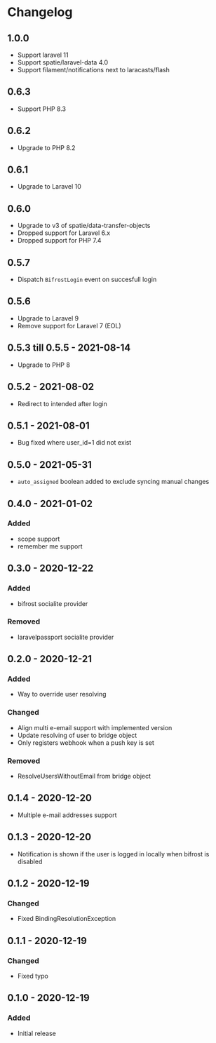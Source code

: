 # Changelog

## 1.0.0
- Support laravel 11
- Support spatie/laravel-data 4.0
- Support filament/notifications next to laracasts/flash

## 0.6.3
- Support PHP 8.3

## 0.6.2
- Upgrade to PHP 8.2

## 0.6.1
- Upgrade to Laravel 10

## 0.6.0
- Upgrade to v3 of spatie/data-transfer-objects
- Dropped support for Laravel 6.x
- Dropped support for PHP 7.4

## 0.5.7
- Dispatch `BifrostLogin` event on succesfull login

## 0.5.6
- Upgrade to Laravel 9
- Remove support for Laravel 7 (EOL)

## 0.5.3 till 0.5.5 - 2021-08-14
- Upgrade to PHP 8

## 0.5.2 - 2021-08-02
- Redirect to intended after login

## 0.5.1 - 2021-08-01
- Bug fixed where user_id=1 did not exist

## 0.5.0 - 2021-05-31
- `auto_assigned` boolean added to exclude syncing manual changes

## 0.4.0 - 2021-01-02

### Added
- scope support
- remember me support

## 0.3.0 - 2020-12-22

### Added
- bifrost socialite provider

### Removed
- laravelpassport socialite provider

## 0.2.0 - 2020-12-21

### Added
- Way to override user resolving

### Changed
- Align multi e-email support with implemented version
- Update resolving of user to bridge object
- Only registers webhook when a push key is set

### Removed
- ResolveUsersWithoutEmail from bridge object

## 0.1.4 - 2020-12-20
- Multiple e-mail addresses support

## 0.1.3 - 2020-12-20
- Notification is shown if the user is logged in locally when bifrost is disabled

## 0.1.2 - 2020-12-19

### Changed
- Fixed BindingResolutionException

## 0.1.1 - 2020-12-19

### Changed
- Fixed typo

## 0.1.0 - 2020-12-19

### Added
- Initial release
